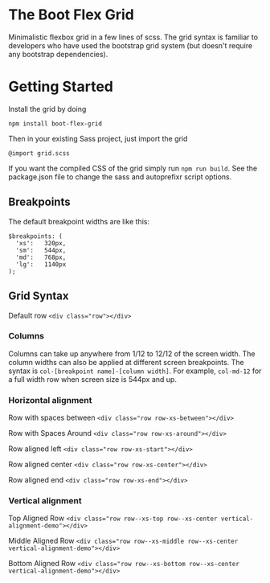 # The Boot Flex Grid
Minimalistic flexbox grid in a few lines of scss. The grid syntax is familiar to developers who have used the bootstrap grid system (but doesn't require any bootstrap dependencies).


# Getting Started

Install the grid by doing

```
npm install boot-flex-grid
```

Then in your existing Sass project, just import the grid

```
@import grid.scss
```

If you want the compiled CSS of the grid simply run `npm run build`. See the package.json file to change the sass and autoprefixr script options.

## Breakpoints
The default breakpoint widths are like this:

```
$breakpoints: (
  'xs':   320px,
  'sm':   544px,
  'md':   768px,
  'lg':   1140px
);
```

## Grid Syntax

Default row
`<div class="row"></div>`

### Columns
Columns can take up anywhere from 1/12 to 12/12 of the screen width. The column widths can also be applied at different screen breakpoints. The syntax is `col-[breakpoint name]-[column width]`. For example, `col-md-12` for a full width row when screen size is 544px and up.

### Horizontal alignment
Row with spaces between
`<div class="row row-xs-between"></div>`

Row with Spaces Around
`<div class="row row-xs-around"></div>`

Row aligned left
`<div class="row row-xs-start"></div>`

Row aligned center
`<div class="row row-xs-center"></div>`

Row aligned end
`<div class="row row-xs-end"></div>`

### Vertical alignment
Top Aligned Row
`<div class="row row--xs-top row--xs-center vertical-alignment-demo"></div>`

Middle Aligned Row
`<div class="row row--xs-middle row--xs-center vertical-alignment-demo"></div>`

Bottom Aligned Row
`<div class="row row--xs-bottom row--xs-center vertical-alignment-demo"></div>`



